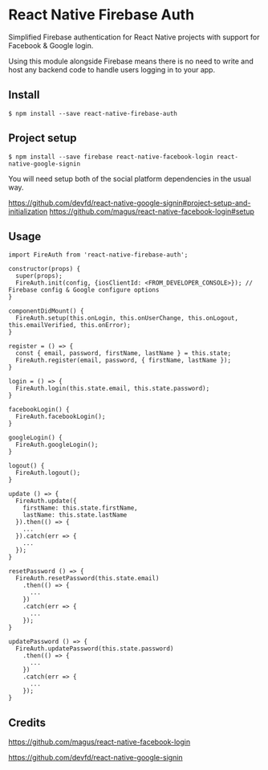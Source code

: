 # React Native Firebase Auth

Simplified Firebase authentication for React Native projects with support for Facebook & Google login.

Using this module alongside Firebase means there is no need to write and host any backend code to handle users logging in to your app.

## Install
```
$ npm install --save react-native-firebase-auth
```

## Project setup

```
$ npm install --save firebase react-native-facebook-login react-native-google-signin
```

You will need setup both of the social platform dependencies in the usual way.

https://github.com/devfd/react-native-google-signin#project-setup-and-initialization
https://github.com/magus/react-native-facebook-login#setup

## Usage

```
import FireAuth from 'react-native-firebase-auth';

constructor(props) {
  super(props);
  FireAuth.init(config, {iosClientId: <FROM_DEVELOPER_CONSOLE>}); // Firebase config & Google configure options
}

componentDidMount() {
  FireAuth.setup(this.onLogin, this.onUserChange, this.onLogout, this.emailVerified, this.onError);
}

register = () => {
  const { email, password, firstName, lastName } = this.state;
  FireAuth.register(email, password, { firstName, lastName });
}

login = () => {
  FireAuth.login(this.state.email, this.state.password);
}

facebookLogin() {
  FireAuth.facebookLogin();
}

googleLogin() {
  FireAuth.googleLogin();
}

logout() {
  FireAuth.logout();
}

update () => {
  FireAuth.update({
    firstName: this.state.firstName,
    lastName: this.state.lastName
  }).then(() => {
    ...
  }).catch(err => {
    ...
  });
}

resetPassword () => {
  FireAuth.resetPassword(this.state.email)
    .then(() => {
      ...
    })
    .catch(err => {
      ...
    });
}

updatePassword () => {
  FireAuth.updatePassword(this.state.password)
    .then(() => {
      ...
    })
    .catch(err => {
      ...
    });
}

```

## Credits

https://github.com/magus/react-native-facebook-login

https://github.com/devfd/react-native-google-signin

